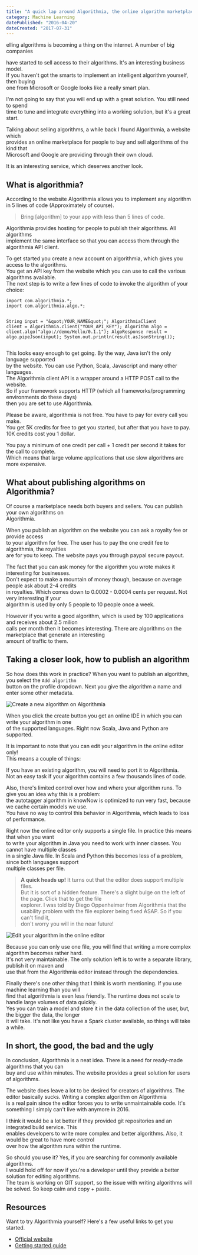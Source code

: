 ```yaml
---
title: "A quick lap around Algorithmia, the online algorithm marketplace"
category: Machine Learning
datePublished: "2016-04-20"
dateCreated: "2017-07-31"
---
```


<!--kg-card-begin: markdown--><p>elling algorithms is becoming a thing on the internet. A number of big companies<br>

have started to sell access to their algorithms. It's an interesting business model.<br>
If you haven't got the smarts to implement an intelligent algorithm yourself, then buying<br>
one from Microsoft or Google looks like a really smart plan.</p>

<p>I'm not going to say that you will end up with a great solution. You still need to spend<br>
time to tune and integrate everything into a working solution, but it's a great start.</p>
<p>Talking about selling algorithms, a while back I found Algorithmia, a website which<br>
provides an online marketplace for people to buy and sell algorithms of the kind that<br>
Microsoft and Google are providing through their own cloud.</p>
<p>It is an interesting service, which deserves another look.</p>
<!-- more -->
<h2 id="whatisalgorithmia">What is algorithmia?</h2>
<p>According to the website Algorithmia allows you to implement any algorithm<br>
in 5 lines of code (Approximately of course).</p>
<blockquote>
<p>Bring [algorithm] to your app with less than 5 lines of code.</p>
</blockquote>
<p>Algorithmia provides hosting for people to publish their algorithms. All algorithms<br>
implement the same interface so that you can access them through the algorithmia API client.</p>
<p>To get started you create a new account on algorithmia, which gives you access to the algorithms.<br>
You get an API key from the website which you can use to call the various algorithms available.<br>
The next step is to write a few lines of code to invoke the algorithm of your choice:</p>
<pre><code class="language-java">import com.algorithmia.*;
import com.algorithmia.algo.*;

String input = &quot;\&quot;YOUR_NAME\&quot;&quot;;
AlgorithmiaClient client = Algorithmia.client(&quot;YOUR_API_KEY&quot;);
Algorithm algo = client.algo(&quot;algo://demo/Hello/0.1.1&quot;);
AlgoResponse result = algo.pipeJson(input);
System.out.println(result.asJsonString());
</code></pre>

<p>This looks easy enough to get going. By the way, Java isn't the only language supported<br>
by the website. You can use Python, Scala, Javascript and many other languages.<br>
The Algorithmia client API is a wrapper around a HTTP POST call to the website.<br>
So if your framework supports HTTP (which all frameworks/programming environments do these days)<br>
then you are set to use Algorithmia.</p>
<p>Please be aware, algorithmia is not free. You have to pay for every call you make.<br>
You get 5K credits for free to get you started, but after that you have to pay.<br>
10K credits cost you 1 dollar.</p>
<p>You pay a minimum of one credit per call + 1 credit per second it takes for the call to complete.<br>
Which means that large volume applications that use slow algorithms are more expensive.</p>
<h2 id="whataboutpublishingalgorithmsonalgorithmia">What about publishing algorithms on Algorithmia?</h2>
<p>Of course a marketplace needs both buyers and sellers. You can publish your own algorithms on<br>
Algorithmia.</p>
<p>When you publish an algorithm on the website you can ask a royalty fee or provide access<br>
to your algorithm for free. The user has to pay the one credit fee to algorithmia, the royalties<br>
are for you to keep. The website pays you through paypal secure payout.</p>
<p>The fact that you can ask money for the algorithm you wrote makes it interesting for businesses.<br>
Don't expect to make a mountain of money though, because on average people ask about 2-4 credits<br>
in royalties. Which comes down to 0.0002 - 0.0004 cents per request. Not very interesting if your<br>
algorithm is used by only 5 people to 10 people once a week.</p>
<p>However if you write a good algorithm, which is used by 100 applications and receives about 2.5 milion<br>
calls per month then it becomes interesting. There are algorithms on the marketplace that generate an interesting<br>
amount of traffic to them.</p>
<h2 id="takingacloserlookhowtopublishanalgorithm">Taking a closer look, how to publish an algorithm</h2>
<p>So how does this work in practice? When you want to publish an algorithm, you select the <code>Add algorithm</code><br>
button on the profile dropdown. Next you give the algorithm a name and enter some other metadata.</p>
<p><img src="/images/2016-04-20/algorithmia-create-algorithm.PNG" alt="Create a new algorithm on Algorithmia"></p>
<p>When you click the create button you get an online IDE in which you can write your algorithm in one<br>
of the supported languages. Right now Scala, Java and Python are supported.</p>
<p>It is important to note that you can edit your algorithm in the online editor only!<br>
This means a couple of things:</p>
<p>If you have an existing algorithm, you will need to port it to Algorithmia.<br>
Not an easy task if your algorithm contains a few thousands lines of code.</p>
<p>Also, there's limited control over how and where your algorithm runs. To give you an idea why this is a problem:<br>
the autotagger algorithm in knowNow is optimized to run very fast, because we cache certain models we use.<br>
You have no way to control this behavior in Algorithmia, which leads to loss of performance.</p>
<p>Right now the online editor only supports a single file. In practice this means that when you want<br>
to write your algorithm in Java you need to work with inner classes. You cannot have multiple classes<br>
in a single Java file. In Scala and Python this becomes less of a problem, since both languages support<br>
multiple classes per file.</p>
<blockquote>
<p><strong>A quick heads up!</strong> It turns out that the editor does support multiple files.<br>
But it is sort of a hidden feature. There's a slight bulge on the left of the page. Click that to get the file<br>
explorer. I was told by Diego Oppenheimer from Algorithmia that the usability problem with the file explorer being fixed ASAP. So if you can't find it,<br>
don't worry you will in the near future!</p>
</blockquote>
<p><img src="/images/2016-04-20/algorithmia-edit-algorithm.PNG" alt="Edit your algorithm in the online editor"></p>
<p>Because you can only use one file, you will find that writing a more complex algorithm becomes rather hard.<br>
It's not very maintainable. The only solution left is to write a separate library, publish it on maven and<br>
use that from the Algorithmia editor instead through the dependencies.</p>
<p>Finally there's one other thing that I think is worth mentioning. If you use machine learning than you will<br>
find that algorithmia is even less friendly. The runtime does not scale to handle large volumes of data quickly.<br>
Yes you can train a model and store it in the data collection of the user, but, the bigger the data, the longer<br>
it will take. It's not like you have a Spark cluster available, so things will take a while.</p>
<h2 id="inshortthegoodthebadandtheugly">In short, the good, the bad and the ugly</h2>
<p>In conclusion, Algorithmia is a neat idea. There is a need for ready-made algorithms that you can<br>
buy and use within minutes. The website provides a great solution for users of algorithms.</p>
<p>The website does leave a lot to be desired for creators of algorithms. The editor basically sucks. Writing a complex algorithm on Algorithmia<br>
is a real pain since the editor forces you to write unmaintainable code. It's something I simply can't live with anymore in 2016.</p>
<p>I think it would be a lot better if they provided git repositories and an integrated build service. This<br>
enables developers to write more complex and better algorithms. Also, it would be great to have more control<br>
over how the algorithm runs within the runtime.</p>
<p>So should you use it? Yes, if you are searching for commonly available algorithms.<br>
I would hold off for now if you're a developer until they provide a better solution for editing algorithms.<br>
The team is working on GIT support, so the issue with writing algorithms will be solved. So keep calm and copy + paste.</p>
<h2 id="resources">Resources</h2>
<p>Want to try Algorithmia yourself? Here's a few useful links to get you started.</p>
<ul>
<li><a href="http://algorithmia.com">Official website</a></li>
<li><a href="https://algorithmia.com/getting-started">Getting started guide</a></li>
</ul>
<!--kg-card-end: markdown-->
